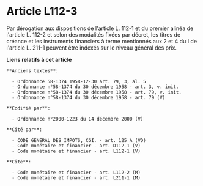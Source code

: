 # Article L112-3

Par dérogation aux dispositions de l'article L. 112-1 et du premier alinéa de l'article L. 112-2 et selon des modalités
fixées par décret, les titres de créance et les instruments financiers à terme mentionnés aux 2 et 4 du I de l'article L.
211-1 peuvent être indexés sur le niveau général des prix.

**Liens relatifs à cet article**

	**Anciens textes**:

	  - Ordonnance 58-1374 1958-12-30 art. 79, 3, al. 5
	  - Ordonnance n°58-1374 du 30 décembre 1958 - art. 3, v. init.
	  - Ordonnance n°58-1374 du 30 décembre 1958 - art. 79, v. init.
	  - Ordonnance n°58-1374 du 30 décembre 1958 - art. 79 (V)

	**Codifié par**:

	  - Ordonnance n°2000-1223 du 14 décembre 2000 (V)

	**Cité par**:

	  - CODE GENERAL DES IMPOTS, CGI. - art. 125 A (VD)
	  - Code monétaire et financier - art. D112-1 (V)
	  - Code monétaire et financier - art. L112-1 (V)

	**Cite**:

	  - Code monétaire et financier - art. L112-2 (M)
	  - Code monétaire et financier - art. L211-1 (M)
